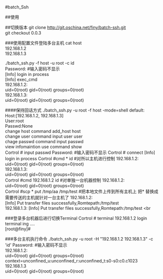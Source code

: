 #batch_Ssh

##使用

##切换版本
git clone http://git.oschina.net/finy/batch-ssh.git <br>
git checkout 0.0.3<br>

###使用配置文件登陆多台主机
cat host <br>
192.168.1.2 <br>
192.168.1.3 <br>

./batch_ssh.py -f host -u root -c id <br>
Password:                     #输入密码不显示<br>
[Info] login in process<br>
[Info] exec_cmd<br>
192.168.1.2:<br>
            uid=0(root) gid=0(root) groups=0(root)<br>
192.168.1.3:<br>
            uid=0(root) gid=0(root) groups=0(root)<br>

####保持回话方式
./batch_ssh.py -u root -f host -mode=shell
default:<br>
            Host:[192.168.1.2, 192.168.1.3]<br>
            User:root<br>
            Passwd:None<br>
            change host  command  add_host  host<br>
            change user  command  input user user<br>
            chage passwd command  input passwd<br>
            view infomaintion use command show<br>
Cortrol # input passwd
Password:                     #输入密码不显示
Cortrol # connect
[Info] login in process
Cortrol #cmd * id                                #对所以主机进行控制
192.168.1.2:<br>
            uid=0(root) gid=0(root) groups=0(root)<br>
192.168.1.3:<br>
            uid=0(root) gid=0(root) groups=0(root)<br>
Cortrol #cmd 192.168.1.2 id                      #对单独一台机器控制
192.168.1.2:<br>
            uid=0(root) gid=0(root) groups=0(root)<br>
Cortrol #scp * put /tmp/aa /tmp/test             #把本地文件上传到所有主机上 把* 替换成需要传送的主机就针对一台主机了
192.168.1.2: <br>
            [Info]  Put transfer files successfully,Romtepath:/tmp/test <br>
192.168.1.3:
            [Info]  Put transfer files successfully,Romtepath:/tmp/test <br

###登录多台机器后进行切换Terminal
Cortrol # terminal 192.168.1.2
login terminal ing .... <br>
[root@finy]#


###多台主机执行命令
./batch_ssh.py -u root -H "192.168.1.2 192.168.1.3" -c 'id' 
Password:                     #输入密码不显示                        
192.168.1.2:   <br>
        uid=0(root) gid=0(root) groups=0(root) context=unconfined_u:unconfined_r:unconfined_t:s0-s0:c0.c1023 <br> 
192.168.1.3 <br>
        uid=0(root) gid=0(root) groups=0(root)   <br>
